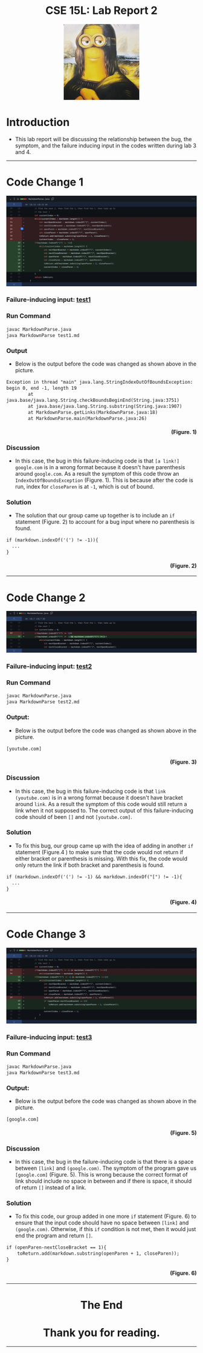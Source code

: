 <p align="center">
    <h1 align="center">CSE 15L: Lab Report 2</h1>
</p>

<p align="center">
  <img width="200" height="200" src= "lol.JPG">
</p>

# Introduction

* This lab report will be discussing the relationship between the bug, the symptom, and the failure inducing input in the codes written during lab 3 and 4.

---

# Code Change 1

![image](sc1.png)

### Failure-inducing input: [test1](https://github.com/Quanzat/markdown-parse/blob/main/test1.md)

### Run Command
```
javac MarkdownParse.java
java MarkdownParse test1.md
```

### Output

* Below is the output before the code was changed as shown above in the picture.

```
Exception in thread "main" java.lang.StringIndexOutOfBoundsException: begin 0, end -1, length 19
        at java.base/java.lang.String.checkBoundsBeginEnd(String.java:3751)
        at java.base/java.lang.String.substring(String.java:1907)
        at MarkdownParse.getLinks(MarkdownParse.java:18)
        at MarkdownParse.main(MarkdownParse.java:26)
```

<p align="right">
    <h4 align="right">(Figure. 1)</h4>
</p>

### Discussion

* In this case, the bug in this failure-inducing code is that `[a link!] google.com` is in a wrong format because it doesn't have parenthesis around `google.com`. As a result the symptom of this code throw an `IndexOutOfBoundsException` (Figure. 1). This is because after the code is run, index for `closeParen` is at `-1`, which is out of bound.

### Solution

* The solution that our group came up together is to include an `if` statement (Figure. 2) to account for a bug input where no parenthesis is found.

```
if (markdown.indexOf('(') != -1)){
  ...
}
```

<p align="right">
    <h4 align="right">(Figure. 2)</h4>
</p>

---

# Code Change 2

![image](sc2.png)

### Failure-inducing input: [test2](https://github.com/Quanzat/markdown-parse/blob/main/test2.md)

### Run Command
```
javac MarkdownParse.java
java MarkdownParse test2.md
```

### Output:

* Below is the output before the code was changed as shown above in the picture.

```
[youtube.com]
```

<p align="right">
    <h4 align="right">(Figure. 3)</h4>
</p>

### Discussion

* In this case, the bug in this failure-inducing code is that `link (youtube.com)` is in a wrong format because it doesn't have bracket around `link`. As a result the symptom of this code would still return a link when it not supposed to. The correct output of this failure-inducing code should of been `[]` and not `[youtube.com]`.

### Solution

* To fix this bug, our group came up with the idea of adding in another `if` statement (Figure.4 ) to make sure that the code would not return if either bracket or parenthesis is missing. With this fix, the code would only return the link if both bracket and parenthesis is found. 

```
if (markdown.indexOf('(') != -1) && markdown.indexOf("[") != -1){
  ...
}
```

<p align="right">
    <h4 align="right">(Figure. 4)</h4>
</p>

---

# Code Change 3

![image](sc3.png)

### Failure-inducing input: [test3](https://github.com/Quanzat/markdown-parse/blob/main/test3.md)

### Run Command
```
javac MarkdownParse.java
java MarkdownParse test3.md
```

### Output:

* Below is the output before the code was changed as shown above in the picture.

```
[google.com]
```

<p align="right">
    <h4 align="right">(Figure. 5)</h4>
</p>

### Discussion

* In this case, the bug in the failure-inducing code is that there is a space between `[link]` and `(google.com)`. The symptom of the program gave us `[google.com]` (Figure. 5). This is wrong because the correct format of link should include no space in between and if there is space, it should of return `[]` instead of a link. 

### Solution

* To fix this code, our group added in one more `if` statement (Figure. 6) to ensure that the input code should have no space between `[link]` and `(google.com)`. Otherwise, if this `if` condition is not met, then it would just end the program and return `[]`.

```
if (openParen-nextCloseBracket == 1){
    toReturn.add(markdown.substring(openParen + 1, closeParen));
}
```

<p align="right">
    <h4 align="right">(Figure. 6)</h4>
</p>

---
<p align="center">
    <h1 align="center">The End</h1>
</p>
<p align="center">
    <h1 align="center">Thank you for reading.</h1>
</p>

---